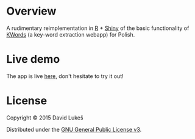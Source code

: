 # Overview

A rudimentary reimplementation in [R](http://www.r-project.org) +
[Shiny](http://shiny.rstudio.com) of the basic functionality of
[KWords](https://kwords.korpus.cz) (a key-word extraction webapp) for Polish.

# Live demo

The app is live [here](http://trost.korpus.cz/shiny/lukes/kwords/), don't
hesitate to try it out!

# License

Copyright © 2015 David Lukeš

Distributed under the
[GNU General Public License v3](http://www.gnu.org/licenses/gpl-3.0.en.html).

